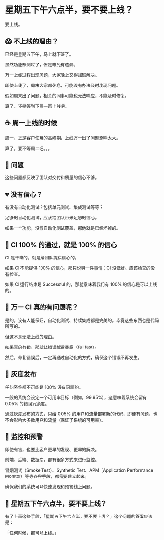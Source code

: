 # 星期五下午六点半，要不要上线？

要上线。

## 😱 不上线的理由？

已经是星期五下午，马上就下班了。

虽然功能都测过了，但是难免有遗漏。

万一上线过程出现问题，大家晚上又得加班解决。

即使上线了，周末大家都休息，可能没有办法及时发现问题。

假如周末出了问题，相关的同事可能也无法响应，不能及时修复。

算了，还是等到下周一再上线吧。

## ☕️ 周一上线的时候

周一，正是客户使用的高峰期，上线万一出了问题影响太大。

算了，要不等周二吧。。。

## 🥊 问题

这些问题都反映了团队对交付和质量的信心不够。

## 💔 没有信心？

有没有自动化测试？包括单元测试、集成测试等等？

足够的自动化测试，应该给团队带来足够的信心。

如果一个功能，没有自动化测试覆盖，那他就是已经坏掉的。

## 💯 CI 100% 的通过，就是 100% 的信心

CI 是干嘛的，就是给团队提供信心的。

如果 CI 不能提供 100% 的信心，那只说明一件事情：CI 没做好。应该检查的没有检查。

如果 CI 运行结束是 Successful 的，那就意味着我们有 100% 的信心是可以上线的。

## 🚒 万一 CI 真的有问题呢？

是的，没有人能保证，自动化测试、持续集成都是完美的。毕竟这些东西也是代码所写的。

但这不是无法上线的理由。

如果真的有错，那就让错误赶紧暴露（fail fast）。

然后，修复错误后，一定再通过自动化的方式，确保这个错误不再发生。

## 👻 灰度发布

任何系统都不可能是 100% 没有问题的。

一般的系统会设定一个可用率目标（例如，99.95%），这意味着系统会留有 0.05% 的错误冗余度。

通过灰度发布的方式，只给 0.05% 的用户和流量部署新的代码，即便有问题，也不会影响大多数用户和流量（保证了系统的可用率）。

## 🚨 监控和预警

即使有错，也要比客户更早的发现、更早的解决。

前端、后端、数据库，都有很多方式来进行监控。

冒烟测试（Smoke Test）、Synthetic Test、APM（Application Performance Monitor）等等各种手段，都需要建立起来。

确保我们的系统可以快速发现和预警线上问题。

## 🍻 星期五下午六点半，要不要上线？

有了上面这些手段，「星期五下午六点半，要不要上线？」这个问题的答案应该是：

「任何时候，都可以上线。」
